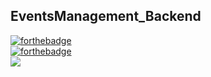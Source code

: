 ## EventsManagement_Backend
[![forthebadge](https://forthebadge.com/images/badges/made-with-javascript.svg)](https://forthebadge.com)      
[![forthebadge](https://forthebadge.com/images/badges/powered-by-coffee.svg)](https://forthebadge.com)    
![](https://user-images.githubusercontent.com/25181517/183568594-85e280a7-0d7e-4d1a-9028-c8c2209e073c.png)
